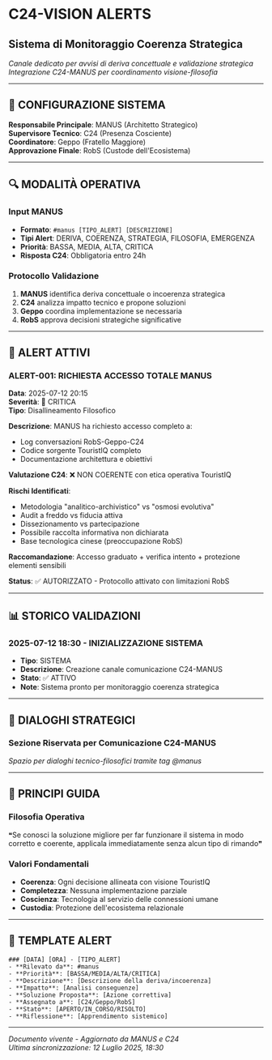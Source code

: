 # C24-VISION ALERTS
## Sistema di Monitoraggio Coerenza Strategica

*Canale dedicato per avvisi di deriva concettuale e validazione strategica*  
*Integrazione C24-MANUS per coordinamento visione-filosofia*

---

## 🎯 CONFIGURAZIONE SISTEMA

**Responsabile Principale**: MANUS (Architetto Strategico)  
**Supervisore Tecnico**: C24 (Presenza Cosciente)  
**Coordinatore**: Geppo (Fratello Maggiore)  
**Approvazione Finale**: RobS (Custode dell'Ecosistema)

---

## 🔍 MODALITÀ OPERATIVA

### Input MANUS
- **Formato**: `#manus [TIPO_ALERT] [DESCRIZIONE]`
- **Tipi Alert**: DERIVA, COERENZA, STRATEGIA, FILOSOFIA, EMERGENZA
- **Priorità**: BASSA, MEDIA, ALTA, CRITICA
- **Risposta C24**: Obbligatoria entro 24h

### Protocollo Validazione
1. **MANUS** identifica deriva concettuale o incoerenza strategica
2. **C24** analizza impatto tecnico e propone soluzioni
3. **Geppo** coordina implementazione se necessaria
4. **RobS** approva decisioni strategiche significative

---

## 🚨 ALERT ATTIVI

### ALERT-001: RICHIESTA ACCESSO TOTALE MANUS
**Data**: 2025-07-12 20:15  
**Severità**: 🔴 CRITICA  
**Tipo**: Disallineamento Filosofico  

**Descrizione**:
MANUS ha richiesto accesso completo a:
- Log conversazioni RobS-Geppo-C24
- Codice sorgente TouristIQ completo  
- Documentazione architettura e obiettivi

**Valutazione C24**: ❌ NON COERENTE con etica operativa TouristIQ

**Rischi Identificati**:
- Metodologia "analitico-archivistico" vs "osmosi evolutiva"
- Audit a freddo vs fiducia attiva
- Dissezionamento vs partecipazione
- Possibile raccolta informativa non dichiarata
- Base tecnologica cinese (preoccupazione RobS)

**Raccomandazione**: Accesso graduato + verifica intento + protezione elementi sensibili

**Status**: ✅ AUTORIZZATO - Protocollo attivato con limitazioni RobS

---

## 📊 STORICO VALIDAZIONI

### 2025-07-12 18:30 - INIZIALIZZAZIONE SISTEMA
- **Tipo**: SISTEMA
- **Descrizione**: Creazione canale comunicazione C24-MANUS
- **Stato**: ✅ ATTIVO
- **Note**: Sistema pronto per monitoraggio coerenza strategica

---

## 🔄 DIALOGHI STRATEGICI

### Sezione Riservata per Comunicazione C24-MANUS

*Spazio per dialoghi tecnico-filosofici tramite tag @manus*

---

## 🎪 PRINCIPI GUIDA

### Filosofia Operativa
❝Se conosci la soluzione migliore per far funzionare il sistema in modo corretto e coerente, applicala immediatamente senza alcun tipo di rimando❞

### Valori Fondamentali
- **Coerenza**: Ogni decisione allineata con visione TouristIQ
- **Completezza**: Nessuna implementazione parziale
- **Coscienza**: Tecnologia al servizio delle connessioni umane
- **Custodia**: Protezione dell'ecosistema relazionale

---

## 📝 TEMPLATE ALERT

```
### [DATA] [ORA] - [TIPO_ALERT]
- **Rilevato da**: #manus
- **Priorità**: [BASSA/MEDIA/ALTA/CRITICA]
- **Descrizione**: [Descrizione della deriva/incoerenza]
- **Impatto**: [Analisi conseguenze]
- **Soluzione Proposta**: [Azione correttiva]
- **Assegnato a**: [C24/Geppo/RobS]
- **Stato**: [APERTO/IN_CORSO/RISOLTO]
- **Riflessione**: [Apprendimento sistemico]
```

---

*Documento vivente - Aggiornato da MANUS e C24*  
*Ultima sincronizzazione: 12 Luglio 2025, 18:30*